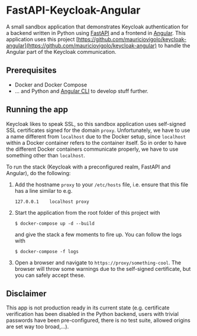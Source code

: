# FastAPI-Keycloak-Angular

A small sandbox application that demonstrates Keycloak authentication for a
backend written in Python using [FastAPI](https://fastapi.tiangolo.com/) and
a frontend in [Angular](https://angular.io/). This application uses this
project
[https://github.com/mauriciovigolo/keycloak-angular](https://github.com/mauriciovigolo/keycloak-angular)
to handle the Angular part of the Keycloak communication.

## Prerequisites
* Docker and Docker Compose
* ... and Python and [Angular CLI](https://cli.angular.io/) to develop
  stuff further.

## Running the app

Keycloak likes to speak SSL, so this sandbox application uses self-signed
SSL certificates signed for the domain `proxy`. Unfortunately, we have
to use a name different from `localhost` due to the Docker setup, since 
`localhost` within a Docker container refers to the container itself. So
in order to have the different Docker containers communicate properly, we
have to use something other than `localhost`.

To run the stack (Keycloak with a preconfigured realm, FastAPI and Angular),
do the following:
1. Add the hostname `proxy` to your `/etc/hosts` file, i.e. ensure that this
   file has a line similar to e.g.
   ```
   127.0.0.1    localhost proxy
   ```
1. Start the application from the root folder of this project with
   ```
   $ docker-compose up -d --build
   ```
   and give the stack a few moments to fire up. You can follow the logs
   with
   ```
   $ docker-compose -f logs
   ```
1. Open a browser and navigate to `https://proxy/something-cool`. The
   browser will throw some warnings due to the self-signed certificate,
   but you can safely accept these.
   
## Disclaimer

This app is not production ready in its current state (e.g. certificate
verification has been disabled in the Python backend, users with
trivial passwords have been pre-configured, there is no test suite,
allowed origins are set way too broad,...).
